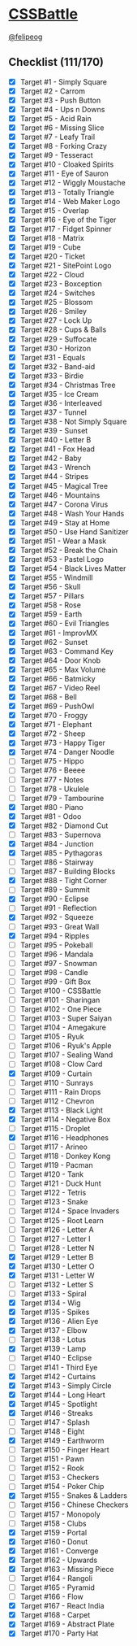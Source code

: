 # [CSSBattle](https://cssbattle.dev)

[@felipeog](https://cssbattle.dev/player/felipeog)

## Checklist (111/170)

- [x] Target <span>#</span>1 - Simply Square
- [x] Target <span>#</span>2 - Carrom
- [x] Target <span>#</span>3 - Push Button
- [x] Target <span>#</span>4 - Ups n Downs
- [x] Target <span>#</span>5 - Acid Rain
- [x] Target <span>#</span>6 - Missing Slice
- [x] Target <span>#</span>7 - Leafy Trail
- [x] Target <span>#</span>8 - Forking Crazy
- [x] Target <span>#</span>9 - Tesseract
- [x] Target <span>#</span>10 - Cloaked Spirits
- [x] Target <span>#</span>11 - Eye of Sauron
- [x] Target <span>#</span>12 - Wiggly Moustache
- [x] Target <span>#</span>13 - Totally Triangle
- [x] Target <span>#</span>14 - Web Maker Logo
- [x] Target <span>#</span>15 - Overlap
- [x] Target <span>#</span>16 - Eye of the Tiger
- [x] Target <span>#</span>17 - Fidget Spinner
- [x] Target <span>#</span>18 - Matrix
- [x] Target <span>#</span>19 - Cube
- [x] Target <span>#</span>20 - Ticket
- [x] Target <span>#</span>21 - SitePoint Logo
- [x] Target <span>#</span>22 - Cloud
- [x] Target <span>#</span>23 - Boxception
- [x] Target <span>#</span>24 - Switches
- [x] Target <span>#</span>25 - Blossom
- [x] Target <span>#</span>26 - Smiley
- [x] Target <span>#</span>27 - Lock Up
- [x] Target <span>#</span>28 - Cups & Balls
- [x] Target <span>#</span>29 - Suffocate
- [x] Target <span>#</span>30 - Horizon
- [x] Target <span>#</span>31 - Equals
- [x] Target <span>#</span>32 - Band-aid
- [x] Target <span>#</span>33 - Birdie
- [x] Target <span>#</span>34 - Christmas Tree
- [x] Target <span>#</span>35 - Ice Cream
- [x] Target <span>#</span>36 - Interleaved
- [x] Target <span>#</span>37 - Tunnel
- [x] Target <span>#</span>38 - Not Simply Square
- [x] Target <span>#</span>39 - Sunset
- [x] Target <span>#</span>40 - Letter B
- [x] Target <span>#</span>41 - Fox Head
- [x] Target <span>#</span>42 - Baby
- [x] Target <span>#</span>43 - Wrench
- [x] Target <span>#</span>44 - Stripes
- [x] Target <span>#</span>45 - Magical Tree
- [x] Target <span>#</span>46 - Mountains
- [x] Target <span>#</span>47 - Corona Virus
- [x] Target <span>#</span>48 - Wash Your Hands
- [x] Target <span>#</span>49 - Stay at Home
- [x] Target <span>#</span>50 - Use Hand Sanitizer
- [x] Target <span>#</span>51 - Wear a Mask
- [x] Target <span>#</span>52 - Break the Chain
- [x] Target <span>#</span>53 - Pastel Logo
- [x] Target <span>#</span>54 - Black Lives Matter
- [x] Target <span>#</span>55 - Windmill
- [x] Target <span>#</span>56 - Skull
- [x] Target <span>#</span>57 - Pillars
- [x] Target <span>#</span>58 - Rose
- [x] Target <span>#</span>59 - Earth
- [x] Target <span>#</span>60 - Evil Triangles
- [x] Target <span>#</span>61 - ImprovMX
- [x] Target <span>#</span>62 - Sunset
- [x] Target <span>#</span>63 - Command Key
- [x] Target <span>#</span>64 - Door Knob
- [x] Target <span>#</span>65 - Max Volume
- [x] Target <span>#</span>66 - Batmicky
- [x] Target <span>#</span>67 - Video Reel
- [x] Target <span>#</span>68 - Bell
- [x] Target <span>#</span>69 - PushOwl
- [x] Target <span>#</span>70 - Froggy
- [x] Target <span>#</span>71 - Elephant
- [x] Target <span>#</span>72 - Sheep
- [x] Target <span>#</span>73 - Happy Tiger
- [x] Target <span>#</span>74 - Danger Noodle
- [ ] Target <span>#</span>75 - Hippo
- [ ] Target <span>#</span>76 - Beeee
- [ ] Target <span>#</span>77 - Notes
- [ ] Target <span>#</span>78 - Ukulele
- [ ] Target <span>#</span>79 - Tambourine
- [x] Target <span>#</span>80 - Piano
- [x] Target <span>#</span>81 - Odoo
- [x] Target <span>#</span>82 - Diamond Cut
- [ ] Target <span>#</span>83 - Supernova
- [x] Target <span>#</span>84 - Junction
- [x] Target <span>#</span>85 - Pythagoras
- [ ] Target <span>#</span>86 - Stairway
- [ ] Target <span>#</span>87 - Building Blocks
- [x] Target <span>#</span>88 - Tight Corner
- [ ] Target <span>#</span>89 - Summit
- [x] Target <span>#</span>90 - Eclipse
- [ ] Target <span>#</span>91 - Reflection
- [x] Target <span>#</span>92 - Squeeze
- [ ] Target <span>#</span>93 - Great Wall
- [x] Target <span>#</span>94 - Ripples
- [ ] Target <span>#</span>95 - Pokeball
- [ ] Target <span>#</span>96 - Mandala
- [ ] Target <span>#</span>97 - Snowman
- [ ] Target <span>#</span>98 - Candle
- [ ] Target <span>#</span>99 - Gift Box
- [ ] Target <span>#</span>100 - CSSBattle
- [ ] Target <span>#</span>101 - Sharingan
- [ ] Target <span>#</span>102 - One Piece
- [ ] Target <span>#</span>103 - Super Saiyan
- [ ] Target <span>#</span>104 - Amegakure
- [ ] Target <span>#</span>105 - Ryuk
- [ ] Target <span>#</span>106 - Ryuk's Apple
- [ ] Target <span>#</span>107 - Sealing Wand
- [ ] Target <span>#</span>108 - Clow Card
- [x] Target <span>#</span>109 - Curtain
- [ ] Target <span>#</span>110 - Sunrays
- [ ] Target <span>#</span>111 - Rain Drops
- [ ] Target <span>#</span>112 - Chevron
- [x] Target <span>#</span>113 - Black Light
- [x] Target <span>#</span>114 - Negative Box
- [ ] Target <span>#</span>115 - Droplet
- [x] Target <span>#</span>116 - Headphones
- [ ] Target <span>#</span>117 - Arineo
- [ ] Target <span>#</span>118 - Donkey Kong
- [ ] Target <span>#</span>119 - Pacman
- [ ] Target <span>#</span>120 - Tank
- [ ] Target <span>#</span>121 - Duck Hunt
- [ ] Target <span>#</span>122 - Tetris
- [ ] Target <span>#</span>123 - Snake
- [ ] Target <span>#</span>124 - Space Invaders
- [ ] Target <span>#</span>125 - Root Learn
- [ ] Target <span>#</span>126 - Letter A
- [ ] Target <span>#</span>127 - Letter I
- [ ] Target <span>#</span>128 - Letter N
- [x] Target <span>#</span>129 - Letter B
- [x] Target <span>#</span>130 - Letter O
- [x] Target <span>#</span>131 - Letter W
- [ ] Target <span>#</span>132 - Letter S
- [ ] Target <span>#</span>133 - Spiral
- [x] Target <span>#</span>134 - Wig
- [x] Target <span>#</span>135 - Spikes
- [x] Target <span>#</span>136 - Alien Eye
- [x] Target <span>#</span>137 - Elbow
- [ ] Target <span>#</span>138 - Lotus
- [x] Target <span>#</span>139 - Lamp
- [ ] Target <span>#</span>140 - Eclipse
- [ ] Target <span>#</span>141 - Third Eye
- [x] Target <span>#</span>142 - Curtains
- [x] Target <span>#</span>143 - Simply Circle
- [x] Target <span>#</span>144 - Long Heart
- [x] Target <span>#</span>145 - Spotlight
- [x] Target <span>#</span>146 - Streaks
- [ ] Target <span>#</span>147 - Splash
- [ ] Target <span>#</span>148 - Eight
- [x] Target <span>#</span>149 - Earthworm
- [ ] Target <span>#</span>150 - Finger Heart
- [ ] Target <span>#</span>151 - Pawn
- [ ] Target <span>#</span>152 - Rook
- [ ] Target <span>#</span>153 - Checkers
- [ ] Target <span>#</span>154 - Poker Chip
- [x] Target <span>#</span>155 - Snakes & Ladders
- [ ] Target <span>#</span>156 - Chinese Checkers
- [ ] Target <span>#</span>157 - Monopoly
- [ ] Target <span>#</span>158 - Clubs
- [x] Target <span>#</span>159 - Portal
- [x] Target <span>#</span>160 - Donut
- [x] Target <span>#</span>161 - Converge
- [x] Target <span>#</span>162 - Upwards
- [x] Target <span>#</span>163 - Missing Piece
- [ ] Target <span>#</span>164 - Rangoli
- [ ] Target <span>#</span>165 - Pyramid
- [ ] Target <span>#</span>166 - Flow
- [x] Target <span>#</span>167 - React India
- [x] Target <span>#</span>168 - Carpet
- [x] Target <span>#</span>169 - Abstract Plate
- [x] Target <span>#</span>170 - Party Hat
